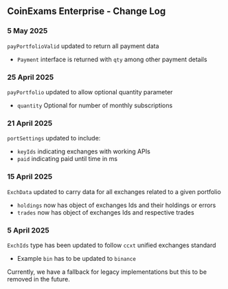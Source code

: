 
## CoinExams Enterprise - Change Log

### 5 May 2025 
`payPortfolioValid` updated to return all payment data

* `Payment` interface is returned with `qty` among other payment details

### 25 April 2025 
`payPortfolio` updated to allow optional quantity parameter

* `quantity` Optional for number of monthly subscriptions 

### 21 April 2025 
`portSettings` updated to include:

* `keyIds` indicating exchanges with working APIs
* `paid` indicating paid until time in ms

### 15 April 2025 
`ExchData` updated to carry data for all exchanges related to a given portfolio

* `holdings` now has object of exchanges Ids and their holdings or errors
* `trades` now has object of exchanges Ids and respective trades

### 5 April 2025
`ExchIds` type has been updated to follow `ccxt` unified exchanges standard

* Example `bin` has to be updated to `binance`

Currently, we have a fallback for legacy implementations but this to be removed in the future.